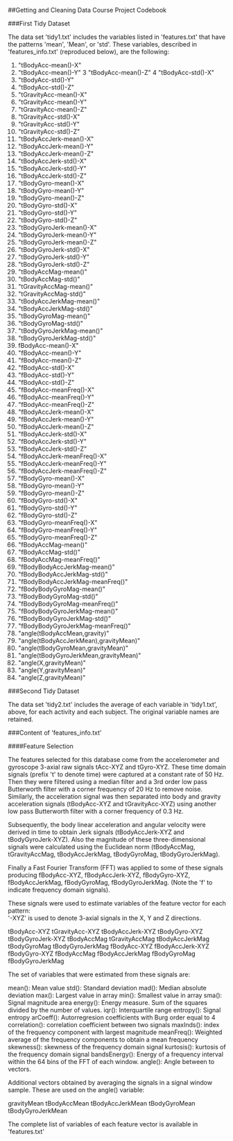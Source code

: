 ##Getting and Cleaning Data Course Project Codebook


###First Tidy Dataset

The data set 'tidy1.txt' includes the variables listed in 'features.txt' that have the patterns 'mean', 'Mean', or 'std'.  These variables, described in 'features_info.txt' (reproduced below), are the following:

1. "tBodyAcc-mean()-X"
2. "tBodyAcc-mean()-Y"
3 "tBodyAcc-mean()-Z"
4 "tBodyAcc-std()-X"
5. "tBodyAcc-std()-Y"
6. "tBodyAcc-std()-Z"
7. "tGravityAcc-mean()-X"
8. "tGravityAcc-mean()-Y"
9. "tGravityAcc-mean()-Z"
10. "tGravityAcc-std()-X"
11. "tGravityAcc-std()-Y"
12. "tGravityAcc-std()-Z"
13. "tBodyAccJerk-mean()-X"
14. "tBodyAccJerk-mean()-Y"
15. "tBodyAccJerk-mean()-Z"
16. "tBodyAccJerk-std()-X"
17. "tBodyAccJerk-std()-Y"
18. "tBodyAccJerk-std()-Z"
19. "tBodyGyro-mean()-X"
20. "tBodyGyro-mean()-Y"
21. "tBodyGyro-mean()-Z"
22. "tBodyGyro-std()-X"
23. "tBodyGyro-std()-Y"
24. "tBodyGyro-std()-Z"
25. "tBodyGyroJerk-mean()-X"
26. "tBodyGyroJerk-mean()-Y"
27. "tBodyGyroJerk-mean()-Z"
28. "tBodyGyroJerk-std()-X"
29. "tBodyGyroJerk-std()-Y"
30. "tBodyGyroJerk-std()-Z"
31. "tBodyAccMag-mean()"
32. "tBodyAccMag-std()"
33. "tGravityAccMag-mean()"
34. "tGravityAccMag-std()"
35. "tBodyAccJerkMag-mean()"
36. "tBodyAccJerkMag-std()"
37. "tBodyGyroMag-mean()"
38. "tBodyGyroMag-std()"
39. "tBodyGyroJerkMag-mean()"
40. "tBodyGyroJerkMag-std()"
41. fBodyAcc-mean()-X"
42. "fBodyAcc-mean()-Y"
43. "fBodyAcc-mean()-Z"
44. "fBodyAcc-std()-X"
45. "fBodyAcc-std()-Y"
46. "fBodyAcc-std()-Z"
47. "fBodyAcc-meanFreq()-X"
48. "fBodyAcc-meanFreq()-Y"
49. "fBodyAcc-meanFreq()-Z"
50. "fBodyAccJerk-mean()-X"
51. "fBodyAccJerk-mean()-Y"
52. "fBodyAccJerk-mean()-Z"
53. "fBodyAccJerk-std()-X"
54. "fBodyAccJerk-std()-Y"
55. "fBodyAccJerk-std()-Z"
56. "fBodyAccJerk-meanFreq()-X"
57. "fBodyAccJerk-meanFreq()-Y"
58. "fBodyAccJerk-meanFreq()-Z"
59. "fBodyGyro-mean()-X"
60. "fBodyGyro-mean()-Y"
61. "fBodyGyro-mean()-Z"
62. "fBodyGyro-std()-X"
63. "fBodyGyro-std()-Y"
64. "fBodyGyro-std()-Z"
65. "fBodyGyro-meanFreq()-X"
66. "fBodyGyro-meanFreq()-Y"
67. "fBodyGyro-meanFreq()-Z"
68. "fBodyAccMag-mean()"
69. "fBodyAccMag-std()"
70. "fBodyAccMag-meanFreq()"
71. "fBodyBodyAccJerkMag-mean()"
72. "fBodyBodyAccJerkMag-std()"
73. "fBodyBodyAccJerkMag-meanFreq()"
74. "fBodyBodyGyroMag-mean()"
75. "fBodyBodyGyroMag-std()"
76. "fBodyBodyGyroMag-meanFreq()"
77. "fBodyBodyGyroJerkMag-mean()"
78. "fBodyBodyGyroJerkMag-std()"
79. "fBodyBodyGyroJerkMag-meanFreq()"
80. "angle(tBodyAccMean,gravity)"
81. "angle(tBodyAccJerkMean),gravityMean)"
82. "angle(tBodyGyroMean,gravityMean)"
83. "angle(tBodyGyroJerkMean,gravityMean)"
84. "angle(X,gravityMean)"
85. "angle(Y,gravityMean)"
86. "angle(Z,gravityMean)"


###Second Tidy Dataset

The data set 'tidy2.txt' includes the average of each variable in 'tidy1.txt', above, for each activity and each subject.  The original variable names are retained.


###Content of 'features_info.txt'

####Feature Selection 

The features selected for this database come from the accelerometer and gyroscope 3-axial raw signals tAcc-XYZ and tGyro-XYZ. These time domain signals (prefix 't' to denote time) were captured at a constant rate of 50 Hz. Then they were filtered using a median filter and a 3rd order low pass Butterworth filter with a corner frequency of 20 Hz to remove noise. Similarly, the acceleration signal was then separated into body and gravity acceleration signals (tBodyAcc-XYZ and tGravityAcc-XYZ) using another low pass Butterworth filter with a corner frequency of 0.3 Hz. 

Subsequently, the body linear acceleration and angular velocity were derived in time to obtain Jerk signals (tBodyAccJerk-XYZ and tBodyGyroJerk-XYZ). Also the magnitude of these three-dimensional signals were calculated using the Euclidean norm (tBodyAccMag, tGravityAccMag, tBodyAccJerkMag, tBodyGyroMag, tBodyGyroJerkMag). 

Finally a Fast Fourier Transform (FFT) was applied to some of these signals producing fBodyAcc-XYZ, fBodyAccJerk-XYZ, fBodyGyro-XYZ, fBodyAccJerkMag, fBodyGyroMag, fBodyGyroJerkMag. (Note the 'f' to indicate frequency domain signals). 

These signals were used to estimate variables of the feature vector for each pattern:  
'-XYZ' is used to denote 3-axial signals in the X, Y and Z directions.

tBodyAcc-XYZ
tGravityAcc-XYZ
tBodyAccJerk-XYZ
tBodyGyro-XYZ
tBodyGyroJerk-XYZ
tBodyAccMag
tGravityAccMag
tBodyAccJerkMag
tBodyGyroMag
tBodyGyroJerkMag
fBodyAcc-XYZ
fBodyAccJerk-XYZ
fBodyGyro-XYZ
fBodyAccMag
fBodyAccJerkMag
fBodyGyroMag
fBodyGyroJerkMag

The set of variables that were estimated from these signals are: 

mean(): Mean value
std(): Standard deviation
mad(): Median absolute deviation 
max(): Largest value in array
min(): Smallest value in array
sma(): Signal magnitude area
energy(): Energy measure. Sum of the squares divided by the number of values. 
iqr(): Interquartile range 
entropy(): Signal entropy
arCoeff(): Autorregresion coefficients with Burg order equal to 4
correlation(): correlation coefficient between two signals
maxInds(): index of the frequency component with largest magnitude
meanFreq(): Weighted average of the frequency components to obtain a mean frequency
skewness(): skewness of the frequency domain signal 
kurtosis(): kurtosis of the frequency domain signal 
bandsEnergy(): Energy of a frequency interval within the 64 bins of the FFT of each window.
angle(): Angle between to vectors.

Additional vectors obtained by averaging the signals in a signal window sample. These are used on the angle() variable:

gravityMean
tBodyAccMean
tBodyAccJerkMean
tBodyGyroMean
tBodyGyroJerkMean

The complete list of variables of each feature vector is available in 'features.txt'

